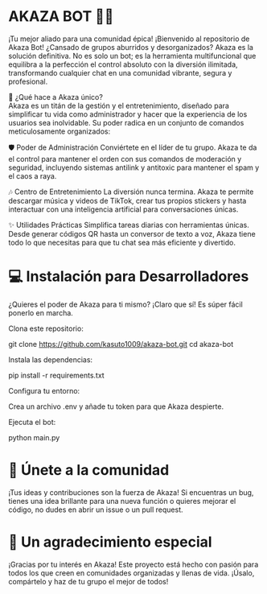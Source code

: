 # AKAZA BOT 👹🔥

¡Tu mejor aliado para una comunidad épica!
¡Bienvenido al repositorio de Akaza Bot! ¿Cansado de grupos aburridos y desorganizados? Akaza es la solución definitiva. No es solo un bot; es la herramienta multifuncional que equilibra a la perfección el control absoluto con la diversión ilimitada, transformando cualquier chat en una comunidad vibrante, segura y profesional.

🚀 ¿Qué hace a Akaza único?               
Akaza es un titán de la gestión y el entretenimiento, diseñado para simplificar tu vida como administrador y hacer que la experiencia de los usuarios sea inolvidable. Su poder radica en un conjunto de comandos meticulosamente organizados:

🛡️ Poder de Administración
Conviértete en el líder de tu grupo. Akaza te da el control para mantener el orden con sus comandos de moderación y seguridad, incluyendo sistemas antilink y antitoxic para mantener el spam y el caos a raya.

🎶 Centro de Entretenimiento
La diversión nunca termina. Akaza te permite descargar música y videos de TikTok, crear tus propios stickers y hasta interactuar con una inteligencia artificial para conversaciones únicas.

✨ Utilidades Prácticas
Simplifica tareas diarias con herramientas únicas. Desde generar códigos QR hasta un conversor de texto a voz, Akaza tiene todo lo que necesitas para que tu chat sea más eficiente y divertido.

# 💻 Instalación para Desarrolladores
¿Quieres el poder de Akaza para ti mismo? ¡Claro que sí! Es súper fácil ponerlo en marcha.

Clona este repositorio:

git clone https://github.com/kasuto1009/akaza-bot.git
cd akaza-bot

Instala las dependencias:

pip install -r requirements.txt

Configura tu entorno:

Crea un archivo .env y añade tu token para que Akaza despierte.

Ejecuta el bot:

python main.py

# 🤝 Únete a la comunidad
¡Tus ideas y contribuciones son la fuerza de Akaza! Si encuentras un bug, tienes una idea brillante para una nueva función o quieres mejorar el código, no dudes en abrir un issue o un pull request.

# 💖 Un agradecimiento especial
¡Gracias por tu interés en Akaza! Este proyecto está hecho con pasión para todos los que creen en comunidades organizadas y llenas de vida. ¡Úsalo, compártelo y haz de tu grupo el mejor de todos!
